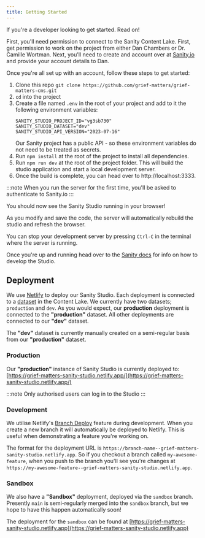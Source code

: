 ```yaml
---
title: Getting Started
---
```


If you're a developer looking to get started. Read on!

First, you'll need permission to connect to the Sanity Content Lake. First, get permission to work on the project from either Dan Chambers or Dr. Camille Wortman. Next, you'll need to create and account over at [Sanity.io](https://sanity.io) and provide your account details to Dan.

Once you're all set up with an account, follow these steps to get started:

1. Clone this repo `git clone https://github.com/grief-matters/grief-matters-cms.git`
2. `cd` into the project
3. Create a file named `.env` in the root of your project and add to it the following environment variables:
   ```
   SANITY_STUDIO_PROJECT_ID="vg3sb730"
   SANITY_STUDIO_DATASET="dev"
   SANITY_STUDIO_API_VERSION="2023-07-16"
   ```
   Our Sanity project has a public API - so these environment variables do not need to be treated as secrets.
4. Run `npm install` at the root of the project to install all dependencies.
5. Run `npm run dev` at the root of the project folder. This will build the studio application and start a local development server.
6. Once the build is complete, you can head over to http://localhost:3333.

:::note
When you run the server for the first time, you'll be asked to authenticate to Sanity.io
:::

You should now see the Sanity Studio running in your browser!

As you modify and save the code, the server will automatically rebuild the studio and refresh the browser.

You can stop your development server by pressing `Ctrl-C` in the terminal where the server is running.

Once you're up and running head over to the [Sanity docs](https://www.sanity.io/docs) for info on how to develop the Studio.

## Deployment

We use [Netlify](https://netlify.com) to deploy our Sanity Studio. Each deployment is connected to a [dataset](https://www.sanity.io/docs/datasets) in the Content Lake. We currently have two datasets; `production` and `dev`. As you would expect, our **production** deployment is connected to the **"production"** dataset. All other deployments are connected to our **"dev"** dataset.

The **"dev"** dataset is currently manually created on a semi-regular basis from our **"production"** dataset.

### Production

Our **"production"** instance of Sanity Studio is currently deployed to: [https://grief-matters-sanity-studio.netlify.app/](https://grief-matters-sanity-studio.netlify.app/)

:::note
Only authorised users can log in to the Studio
:::

### Development

We utilise Netlify's [Branch Deploy](https://docs.netlify.com/site-deploys/overview/#branches-and-deploys) feature during development. When you create a new branch it will automatically be deployed to Netlify. This is useful when demonstrating a feature you're working on.

The format for the deployment URL is `https://branch-name--grief-matters-sanity-studio.netlify.app`. So if you checkout a branch called `my-awesome-feature`, when you push to the branch you'll see you're changes at `https://my-awesome-feature--grief-matters-sanity-studio.netlify.app`.

### Sandbox

We also have a **"Sandbox"** deployment, deployed via the `sandbox` branch. Presently `main` is semi-regularly merged into the `sandbox` branch, but we hope to have this happen automatically soon!

The deployment for the `sandbox` can be found at [https://grief-matters-sanity-studio.netlify.app](https://grief-matters-sanity-studio.netlify.app)
